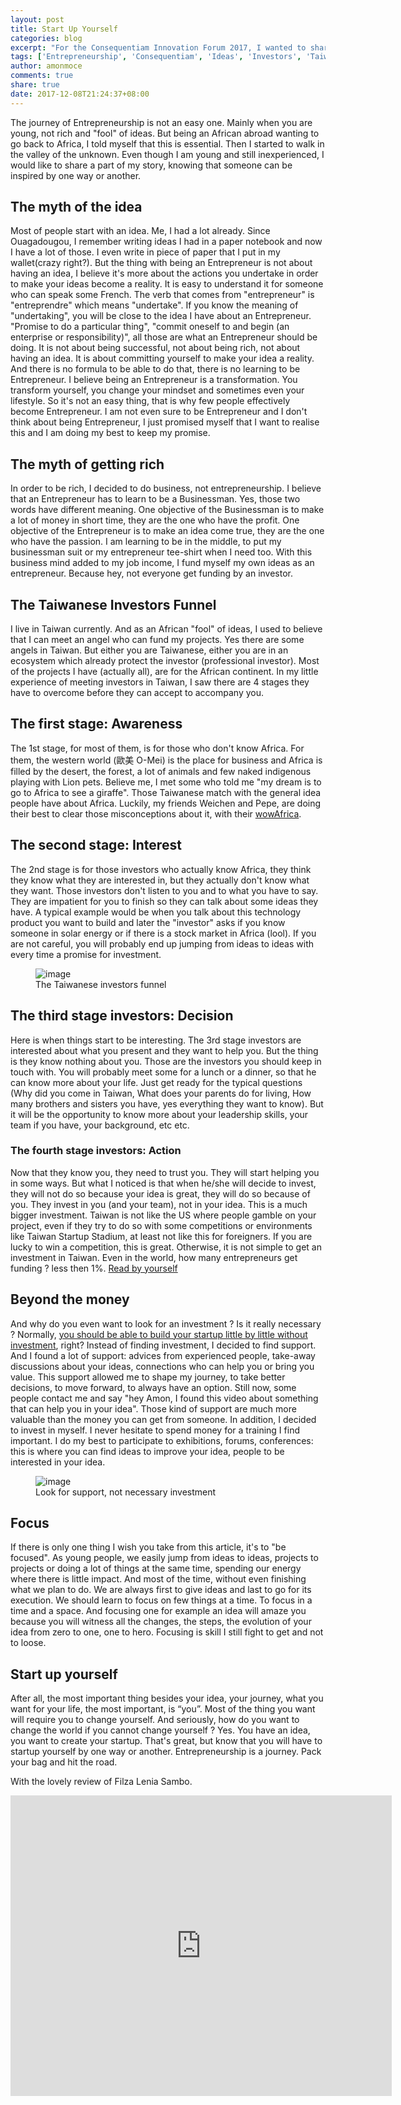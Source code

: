 ```yaml
---
layout: post
title: Start Up Yourself
categories: blog
excerpt: "For the Consequentiam Innovation Forum 2017, I wanted to share my little story on my Entrepreneurship journey"
tags: ['Entrepreneurship', 'Consequentiam', 'Ideas', 'Investors', 'Taiwan', 'Funnel', 'Money', 'Entrepreneur']
author: amonmoce
comments: true
share: true
date: 2017-12-08T21:24:37+08:00
---
```


The journey of Entrepreneurship is not an easy one. Mainly when you are young, not rich and "fool" of ideas. But being an African abroad wanting to go back to Africa, I told myself that this is essential. Then I started to walk in the valley of the unknown. Even though I am young and still inexperienced, I would like to share a part of my story, knowing that someone can be inspired by one way or another.

## The myth of the idea
Most of people start with an idea. Me, I had a lot already. Since Ouagadougou, I remember writing ideas I had in a paper notebook and now I have a lot of those. I even write in piece of paper that I put in my wallet(crazy right?). But the thing with being an Entrepreneur is not about having an idea, I believe it's more about the actions you undertake in order to make your ideas become a reality. It is easy to understand it for someone who can speak some French. The verb that comes from "entrepreneur" is "entreprendre" which means "undertake". If you know the meaning of "undertaking", you will be close to the idea I have about an Entrepreneur. "Promise to do a particular thing", "commit oneself to and begin (an enterprise or responsibility)", all those are what an Entrepreneur should be doing. It is not about being successful, not about being rich, not about having an idea. It is about committing yourself to make your idea a reality. And there is no formula to be able to do that, there is no learning to be Entrepreneur. I believe being an Entrepreneur is a transformation. You transform yourself, you change your mindset and sometimes even your lifestyle. So it's not an easy thing, that is why few people effectively become Entrepreneur. I am not even sure to be Entrepreneur and I don't think about being Entrepreneur, I just promised myself that I want to realise this and I am doing my best to keep my promise.

## The myth of getting rich
In order to be rich, I decided to do business, not entrepreneurship. I believe that an Entrepreneur has to learn to be a Businessman. Yes, those two words have different meaning. One objective of the Businessman is to make a lot of money in short time, they are the one who have the profit. One objective of the Entrepreneur is to make an idea come true, they are the one who have the passion. I am learning to be in the middle, to put my businessman suit or my entrepreneur tee-shirt when I need too. With this business mind added to my job income, I fund myself my own ideas as an entrepreneur. Because hey, not everyone get funding by an investor.

## The Taiwanese Investors Funnel   
I live in Taiwan currently. And as an African "fool" of ideas, I used to believe that I can meet an angel who can fund my projects. Yes there are some angels in Taiwan. But either you are Taiwanese, either you are in an ecosystem which already protect the investor (professional investor). Most of the projects I have (actually all), are for the African continent. In my little experience of meeting investors in Taiwan, I saw there are 4 stages they have to overcome before they can accept to accompany you.

## The first stage: Awareness
The 1st stage, for most of them, is for those who don't know Africa. For them, the western world (歐美 O-Mei) is the place for business and Africa is filled by the desert, the forest, a lot of animals and few naked indigenous playing with Lion pets. Believe me, I met some who told me "my dream is to go to Africa to see a giraffe". Those Taiwanese match with the general idea people have about Africa. Luckily, my friends Weichen and Pepe, are doing their best to clear those misconceptions about it, with their [wowAfrica](https://wowafrica.tw/).

## The second stage: Interest
The 2nd stage is for those investors who actually know Africa, they think they know what they are interested in, but they actually don't know what they want. Those investors don't listen to you and to what you have to say. They are impatient for you to finish so they can talk about some ideas they have. A typical example would be when you talk about this technology product you want to build and later the "investor" asks if you know someone in solar energy or if there is a stock market in Africa (lool). If you are not careful, you will probably end up jumping from ideas to ideas with every time a promise for investment.

<figure class="first">
	<img src="/images/taiwanese_investors_funnel.png" alt="image">
	<figcaption> The Taiwanese investors funnel </figcaption>
</figure>

## The third stage investors: Decision
Here is when things start to be interesting. The 3rd stage investors are interested about what you present and they want to help you. But the thing is they know nothing about you. Those are the investors you should keep in touch with. You will probably meet some for a lunch or a dinner, so that he can know more about your life. Just get ready for the typical questions (Why did you come in Taiwan, What does your parents do for living, How many brothers and sisters you have, yes everything they want to know). But it will be the opportunity to know more about your leadership skills, your team if you have, your background, etc etc.

### The fourth stage investors: Action
Now that they know you, they need to trust you. They will start helping you in some ways. But what I noticed is that when he/she will decide to invest, they will not do so because your idea is great, they will do so because of you. They invest in you (and your team), not in your idea. This is a much bigger investment. Taiwan is not like the US where people gamble on your project, even if they try to do so with some competitions or environments like Taiwan Startup Stadium, at least not like this for foreigners. If you are lucky to win a competition, this is great. Otherwise, it is not simple to get an investment in Taiwan. Even in the world, how many entrepreneurs get funding ? less then 1%. [Read by yourself](https://www.forbes.com/sites/dileeprao/2013/07/22/why-99-95-of-entrepreneurs-should-stop-wasting-time-seeking-venture-capital/#67bc37d546eb)

## Beyond the money
And why do you even want to look for an investment ? Is it really necessary ? Normally, [you should be able to build your startup little by little without investment](https://www.forbes.com/sites/martinzwilling/2016/08/31/smart-entrepreneurs-build-startups-without-investors/#3bba5041ba5a), right? Instead of finding investment, I decided to find support. And I found a lot of support: advices from experienced people, take-away discussions about your ideas, connections who can help you or bring you value. This support allowed me to shape my journey, to take better decisions, to move forward, to always have an option. Still now, some people contact me and say "hey Amon, I found this video about something that can help you in your idea". Those kind of support are much more valuable than the money you can get from someone.
In addition, I decided to invest in myself. I never hesitate to spend money for a training I find important. I do my best to participate to exhibitions, forums, conferences: this is where you can find ideas to improve your idea, people to be interested in your idea.

<figure class="first">
	<img src="/images/look_for_support.png" alt="image">
	<figcaption> Look for support, not necessary investment </figcaption>
</figure>

## Focus
If there is only one thing I wish you take from this article, it's to "be focused". As young people, we easily jump from ideas to ideas, projects to projects or doing a lot of things at the same time, spending our energy where there is little impact. And most of the time, without even finishing what we plan to do. We are always first to give ideas and last to go for its execution. We should learn to focus on few things at a time. To focus in a time and a space. And focusing one for example an idea will amaze you because you will witness all the changes, the steps, the evolution of your idea from zero to one, one to hero. Focusing is skill I still fight to get and not to loose.

## Start up yourself
After all, the most important thing besides your idea, your journey, what you want for your life, the most important, is “you”. Most of the thing you want will require you to change yourself. And seriously, how do you want to change the world if you cannot change yourself ? Yes. You have an idea, you want to create your startup. That's great, but know that you will have to startup yourself by one way or another. Entrepreneurship is a journey. Pack your bag and hit the road.


With the lovely review of Filza Lenia Sambo.


<iframe src='https://onedrive.live.com/embed?cid=C8B4084570E2124C&resid=C8B4084570E2124C%21198&authkey=AAwX4au9sD96c5U&em=2&wdAr=1.3333333333333333' width='610px' height='481px' frameborder='0'>This is an embedded <a target='_blank' href='https://office.com'>Microsoft Office</a> presentation, powered by <a target='_blank' href='https://office.com/webapps'>Office Online</a>.</iframe>
